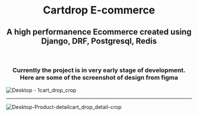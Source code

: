 <div align="center">
  <h1>Cartdrop E-commerce</h1>
</div>

<div align="center">
  <h2>A high performanence Ecommerce created using Django, DRF, Postgresql, Redis</h2>
</div>
<br/>

<div align="center">
  <h3>Currently the project is in very early stage of development. Here are some of the screenshot of design from figma</h3>
</div>

![Desktop - 1cart_drop_crop](https://user-images.githubusercontent.com/65633542/127753833-d980b631-af81-47b7-9e39-9e7f580549c7.png)

<hr>

![Desktop-Product-detailcart_drop_detail-crop](https://user-images.githubusercontent.com/65633542/127753910-9569da83-045b-4e2a-887d-343e549ed8ff.png)

